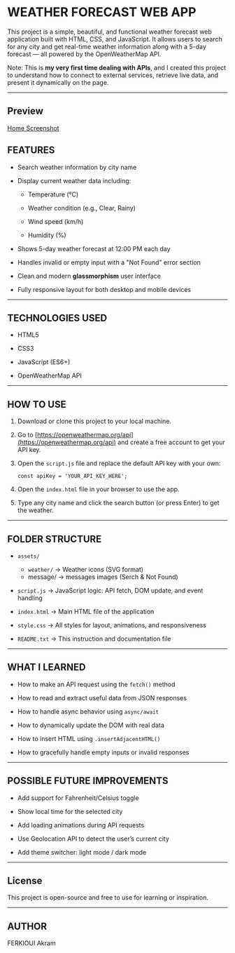 # WEATHER FORECAST WEB APP

This project is a simple, beautiful, and functional weather forecast web application built with HTML, CSS, and JavaScript. It allows users to search for any city and get real-time weather information along with a 5-day forecast — all powered by the OpenWeatherMap API.

Note: This is **my very first time dealing with APIs**, and I created this project to understand how to connect to external services, retrieve live data, and present it dynamically on the page.

---

## Preview
[Home Screenshot](/assets/readme/preview.png)

## FEATURES

- Search weather information by city name
    
- Display current weather data including:
    
    - Temperature (°C)
        
    - Weather condition (e.g., Clear, Rainy)
        
    - Wind speed (km/h)
        
    - Humidity (%)
        
- Shows 5-day weather forecast at 12:00 PM each day
    
- Handles invalid or empty input with a "Not Found" error section
    
- Clean and modern **glassmorphism** user interface
    
- Fully responsive layout for both desktop and mobile devices
    

---

## TECHNOLOGIES USED

- HTML5
    
- CSS3
    
- JavaScript (ES6+)
    
- OpenWeatherMap API
    

---

## HOW TO USE

1. Download or clone this project to your local machine.
    
2. Go to [https://openweathermap.org/api](https://openweathermap.org/api) and create a free account to get your API key.
    
3. Open the `script.js` file and replace the default API key with your own:
    
    `const apiKey = 'YOUR_API_KEY_HERE';`
    
4. Open the `index.html` file in your browser to use the app.
    
5. Type any city name and click the search button (or press Enter) to get the weather.
    

---

## FOLDER STRUCTURE

- `assets/`
    
    - `weather/` → Weather icons (SVG format)
    - message/ → messages images (Serch & Not Found)
    
- `script.js` → JavaScript logic: API fetch, DOM update, and event handling
- `index.html` → Main HTML file of the application
- `style.css` → All styles for layout, animations, and responsiveness
    
- `README.txt` → This instruction and documentation file
    

---

## WHAT I LEARNED

- How to make an API request using the `fetch()` method
    
- How to read and extract useful data from JSON responses
    
- How to handle async behavior using `async/await`
    
- How to dynamically update the DOM with real data
    
- How to insert HTML using `.insertAdjacentHTML()`
    
- How to gracefully handle empty inputs or invalid responses
    

---

## POSSIBLE FUTURE IMPROVEMENTS

- Add support for Fahrenheit/Celsius toggle
    
- Show local time for the selected city
    
- Add loading animations during API requests
    
- Use Geolocation API to detect the user’s current city
    
- Add theme switcher: light mode / dark mode
    

---

## License

This project is open-source and free to use for learning or inspiration.

---

## AUTHOR

FERKIOUI Akram
